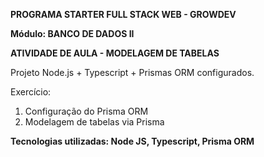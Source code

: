<b>PROGRAMA STARTER FULL STACK WEB - GROWDEV</b>

<b>Módulo: BANCO DE DADOS II</b>

<b>ATIVIDADE DE AULA - MODELAGEM DE TABELAS</b>

Projeto Node.js + Typescript + Prismas ORM configurados.

Exercício:

1. Configuração do Prisma ORM
2. Modelagem de tabelas via Prisma

<b>Tecnologias utilizadas: Node JS, Typescript, Prisma ORM</b>
